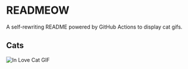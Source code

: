 # READMEOW

A self-rewriting README powered by GitHub Actions to display cat gifs.

## Cats

![In Love Cat GIF](https://media1.giphy.com/media/MDJ9IbxxvDUQM/200.gif?cid=9acd02daw534sycdo893zrmg0xn6y100zpr0c3zjgwznztam&ep=v1_gifs_search&rid=200.gif&ct=g)
